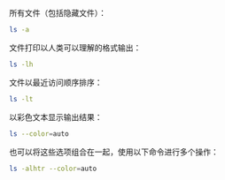 所有文件（包括隐藏文件）：
```sh
ls -a
```
文件打印以人类可以理解的格式输出：
```sh
ls -lh
```
文件以最近访问顺序排序：
```sh
ls -lt
```
以彩色文本显示输出结果：
```sh
ls --color=auto
```
也可以将这些选项组合在一起，使用以下命令进行多个操作：

```sh
ls -alhtr --color=auto
```
